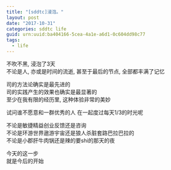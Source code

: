 ```yaml
---
title: "[sddtc]浸泡。"
layout: post
date: "2017-10-31"
categories: sddtc life
guid: urn:uuid:ba404166-5cea-4a1e-a6d1-0c604dd98c77
tags:
  - life
---
```


不吹不黑, 浸泡了3天  
不论是人, 亦或是时间的流逝, 甚至于最后的节点, 全部都丰满了记忆  

司的方法论确实是最先进的  
司的实践产生的效果也确实是最显著的  
至少在我有限的经历里, 这种体验非常的美妙  

试问谁不愿意和一群优秀的人 在一起度过每天1/3的时光呢  

不论是敏捷精益创业反馈还是咨询  
不论是环游世界遨游宇宙还是狼人杀脏套路巴拉巴拉的  
不论是小郡肝牛肉锅还是辣的要shi的那天的夜  

今天的这一步  
就是今后的开始  












